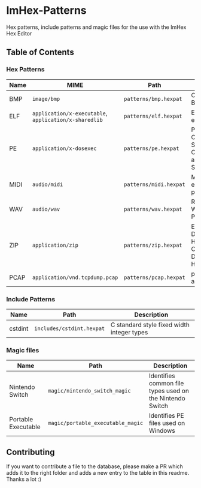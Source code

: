# ImHex-Patterns

Hex patterns, include patterns and magic files for the use with the ImHex Hex Editor

## Table of Contents

### Hex Patterns

| Name | MIME | Path | Description |
|------|------|------|-------------|
| BMP  | `image/bmp` | `patterns/bmp.hexpat` | OS2/Windows Bitmap files |
| ELF  | `application/x-executable`, `application/x-sharedlib` | `patterns/elf.hexpat` | ELF header in elf binaries |
| PE   | `application/x-dosexec` | `patterns/pe.hexpat` | PE header, COFF header, Standard COFF fields and Windows Specific fields |
| MIDI | `audio/midi` | `patterns/midi.hexpat` | MIDI header, event fields provided |
| WAV  | `audio/wav`  | `patterns/wav.hexpat`  | RIFF header, WAVE header, PCM header |
| ZIP  | `application/zip` | `patterns/zip.hexpat` | End of Central Directory Header, Central Directory File Headers |
| PCAP | `application/vnd.tcpdump.pcap` | `patterns/pcap.hexpat` | pcap header and packets | 

### Include Patterns

| Name | Path | Description |
|------|------|-------------|
| cstdint | `includes/cstdint.hexpat` | C standard style fixed width integer types |

### Magic files

| Name | Path | Description |
|------|------|-------------|
| Nintendo Switch | `magic/nintendo_switch_magic` | Identifies common file types used on the Nintendo Switch |
| Portable Executable | `magic/portable_executable_magic` | Identifies PE files used on Windows

## Contributing

If you want to contribute a file to the database, please make a PR which adds it to the right folder and adds a new entry to the table in this readme. Thanks a lot :)

